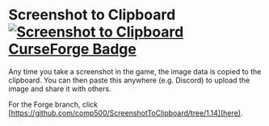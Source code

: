 # Screenshot to Clipboard [![Screenshot to Clipboard CurseForge Badge](http://cf.way2muchnoise.eu/full_screenshot-to-clipboard-fabric_screenshots%20copied.svg)](https://www.curseforge.com/minecraft/mc-mods/screenshot-to-clipboard-fabric)

Any time you take a screenshot in the game, the image data is copied to the clipboard. You can then paste this anywhere (e.g. Discord) to upload the image and share it with others.

For the Forge branch, click [https://github.com/comp500/ScreenshotToClipboard/tree/1.14](here).